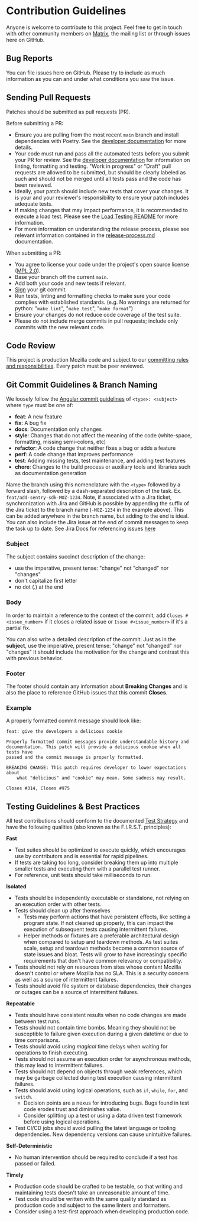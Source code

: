 # Contribution Guidelines

Anyone is welcome to contribute to this project. Feel free to get in touch with
other community members on [Matrix][matrix], the mailing list or through issues here on
GitHub.

[matrix]: https://chat.mozilla.org

## Bug Reports

You can file issues here on GitHub. Please try to include as much information as
you can and under what conditions you saw the issue.

## Sending Pull Requests

Patches should be submitted as pull requests (PR).

Before submitting a PR:

- Ensure you are pulling from the most recent `main` branch and install dependencies with Poetry.
  See the [developer documentation][developer documentation] for more details.
- Your code must run and pass all the automated tests before you submit your PR
  for review. See the [developer documentation][developer documentation] for information on linting,
  formatting and testing. "Work in progress" or "Draft" pull requests are allowed to be submitted,
  but should be clearly labeled as such and should not be merged until all tests pass and the code
  has been reviewed.
- Ideally, your patch should include new tests that cover your changes. It is your and
  your reviewer's responsibility to ensure your patch includes adequate tests.
- If making changes that may impact performance, it is recommended to execute a load test. Please
  see the [Load Testing README][load_testing_readme] for more information.
- For more information on understanding the release process, please see relevant information
  contained in the [release-process.md][release_process] documentation.

When submitting a PR:

- You agree to license your code under the project's open source license ([MPL 2.0][license]).
- Base your branch off the current `main`.
- Add both your code and new tests if relevant.
- [Sign][sign] your git commit.
- Run tests, linting and formatting checks to make sure your code complies with established standards.
(e.g. No warnings are returned for python: "`make lint`", "`make test`", "`make format`")
- Ensure your changes do not reduce code coverage of the test suite.
- Please do not include merge commits in pull requests; include only commits
  with the new relevant code.

[developer documentation]: /docs/dev/index.md
[load_testing_readme]: /tests/load/README.md
[release_process]: /docs/dev/release-process.md
[license]: /LICENSE
[sign]: https://docs.github.com/en/github/authenticating-to-github/managing-commit-signature-verification/signing-commits

## Code Review

This project is production Mozilla code and subject to our
[committing rules and responsibilities][committing_rules_and_responsibilities]. 
Every patch must be peer reviewed.

[committing_rules_and_responsibilities]: https://firefox-source-docs.mozilla.org/contributing/committing_rules_and_responsibilities.html

## Git Commit Guidelines & Branch Naming

We loosely follow the [Angular commit guidelines][angular_commit_guidelines]
of `<type>: <subject>` where `type` must be one of:

* **feat**: A new feature
* **fix**: A bug fix
* **docs**: Documentation only changes
* **style**: Changes that do not affect the meaning of the code (white-space, formatting, missing
  semi-colons, etc)
* **refactor**: A code change that neither fixes a bug or adds a feature
* **perf**: A code change that improves performance
* **test**: Adding missing tests, test maintenance, and adding test features
* **chore**: Changes to the build process or auxiliary tools and libraries such as documentation
  generation

Name the branch using this nomenclature with the `<type>` followed by a forward slash, followed by a
dash-separated description of the task. Ex. `feat/add-sentry-sdk-MOZ-1234`. Note, if associated with
a Jira ticket, synchronization with Jira and GitHub is possible by appending the suffix of the Jira
ticket to the branch name (`-MOZ-1234` in the example above). This can be added anywhere in the
branch name, but adding to the end is ideal. You can also include the Jira issue at the end of
commit messages to keep the task up to date. See Jira Docs for referencing issues [here][jira]

[angular_commit_guidelines]: https://github.com/angular/angular/blob/main/CONTRIBUTING.md
[jira]: https://support.atlassian.com/jira-software-cloud/docs/reference-issues-in-your-development-work/

### Subject

The subject contains succinct description of the change:

* use the imperative, present tense: "change" not "changed" nor "changes"
* don't capitalize first letter
* no dot (.) at the end

### Body

In order to maintain a reference to the context of the commit, add
`Closes #<issue_number>` if it closes a related issue or `Issue #<issue_number>`
if it's a partial fix.

You can also write a detailed description of the commit: Just as in the
**subject**, use the imperative, present tense: "change" not "changed" nor
"changes" It should include the motivation for the change and contrast this with
previous behavior.

### Footer

The footer should contain any information about **Breaking Changes** and is also
the place to reference GitHub issues that this commit **Closes**.

### Example

A properly formatted commit message should look like:

```
feat: give the developers a delicious cookie

Properly formatted commit messages provide understandable history and
documentation. This patch will provide a delicious cookie when all tests have
passed and the commit message is properly formatted.

BREAKING CHANGE: This patch requires developer to lower expectations about
    what "delicious" and "cookie" may mean. Some sadness may result.

Closes #314, Closes #975
```

## Testing Guidelines & Best Practices

All test contributions should conform to the documented [Test Strategy][test_strategy] and have the
following qualities (also known as the F.I.R.S.T. principles):

**Fast**

* Test suites should be optimized to execute quickly, which encourages use by contributors and is
  essential for rapid pipelines.
* If tests are taking too long, consider breaking them up into multiple smaller tests and executing
  them with a parallel test runner.
* For reference, unit tests should take milliseconds to run.

**Isolated**

* Tests should be independently executable or standalone, not relying on an execution order with
  other tests.
* Tests should clean up after themselves
    * Tests may perform actions that have persistent effects, like setting a program state. If not
      cleaned up properly, this can impact the execution of subsequent tests causing intermittent
      failures.
    * Helper methods or fixtures are a preferable architectural design when compared to setup and
      teardown methods. As test suites scale, setup and teardown methods become a common source of
      state issues and bloat. Tests will grow to have increasingly specific requirements that don't
      have common relevancy or compatibility.
* Tests should not rely on resources from sites whose content Mozilla doesn't control or where
  Mozilla has no SLA. This is a security concern as well as a source of intermittent failures.
* Tests should avoid file system or database dependencies, their changes or outages can be a source
  of intermittent failures.

**Repeatable**

* Tests should have consistent results when no code changes are made between test runs.
* Tests should not contain time bombs. Meaning they should not be susceptible to failure given
  execution during a given datetime or due to time comparisons.
* Tests should avoid using _magical_ time delays when waiting for operations to finish executing.
* Tests should not assume an execution order for asynchronous methods, this may lead to intermittent
  failures.
* Tests should not depend on objects through weak references, which may be garbage collected during
  test execution causing intermittent failures.
* Tests should avoid using logical operations, such as `if`, `while`, `for`, and `switch`.
    * Decision points are a nexus for introducing bugs. Bugs found in test code erodes trust and
      diminishes value.
    * Consider splitting up a test or using a data driven test framework before using logical
      operations.
* Test CI/CD jobs should avoid pulling the latest language or tooling dependencies. New dependency
  versions can cause unintuitive failures.

**Self-Deterministic**

* No human intervention should be required to conclude if a test has passed or failed.

**Timely**

* Production code should be crafted to be testable, so that writing and maintaining tests doesn't
  take an unreasonable amount of time.
* Test code should be written with the same quality standard as production code and subject to the
  same linters and formatters.
* Consider using a test-first approach when developing production code.

[test_strategy]: /docs/dev/testing.md

